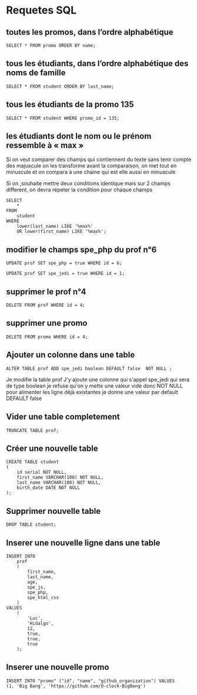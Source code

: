 # Requetes SQL

## toutes les promos, dans l’ordre alphabétique

```
SELECT * FROM promo ORDER BY name;
```


## tous les étudiants, dans l’ordre alphabétique des noms de famille

```
SELECT * FROM student ORDER BY last_name;
```

## tous les étudiants de la promo 135

```
SELECT * FROM student WHERE promo_id = 135;
```

## les étudiants dont le nom ou le prénom ressemble à « max »

Si on veut comparer des champs qui contiennent du texte sans tenir compte des majuscule
on les transforme avant la comparaison, on met tout en minuscule et on compara à une chaine qui est elle aussi en minuscule

Si on ,souhaite mettre deux conditions identique mais sur 2 champs different, on devra répeter la condition pour chaque champs 

```
SELECT 
    * 
FROM 
    student 
WHERE 
    lower(last_name) LIKE '%max%' 
    OR lower(first_name) LIKE '%max%';
```


## modifier le champs spe_php du prof n°6

```
UPDATE prof SET spe_php = true WHERE id = 6;
```

```
UPDATE prof SET spe_jedi = true WHERE id = 1;
```


## supprimer le prof n°4

```
DELETE FROM prof WHERE id = 4;
```


## supprimer une promo

```
DELETE FROM promo WHERE id = 4;
```

## Ajouter un colonne dans une table

```
ALTER TABLE prof ADD spe_jedi boolean DEFAULT false  NOT NULL ;
```

Je modifie la table prof
J'y ajoute une colonne qui s'appel spe_jedi qui sera de type boolean
je refuse qu'on y mette une valeur vide donc NOT NULL
pour alimenter les ligne déjà existantes je donne une valeur par default DEFAULT false

## Vider une table completement

```
TRUNCATE TABLE prof;
```

## Créer une nouvelle table

```
CREATE TABLE student
(
    id serial NOT NULL,
    first_name VARCHAR(100) NOT NULL,
    last_name VARCHAR(100) NOT NULL,
    birth_date DATE NOT NULL
);
```


## Supprimer nouvelle table

```
DROP TABLE student;
```


## Inserer une nouvelle ligne dans une table


```
INSERT INTO 
    prof
    (
        first_name,
        last_name,
        age,
        spe_js,
        spe_php,
        spe_html_css
    )
VALUES
    (
        'Luc',
        'Hidalgo',
        12,
        true,
        true,
        true
    );
```

## Inserer une nouvelle promo


```
INSERT INTO "promo" ("id", "name", "github_organization") VALUES 
(1, 'Big Bang', 'https://github.com/O-clock-BigBang')
```






